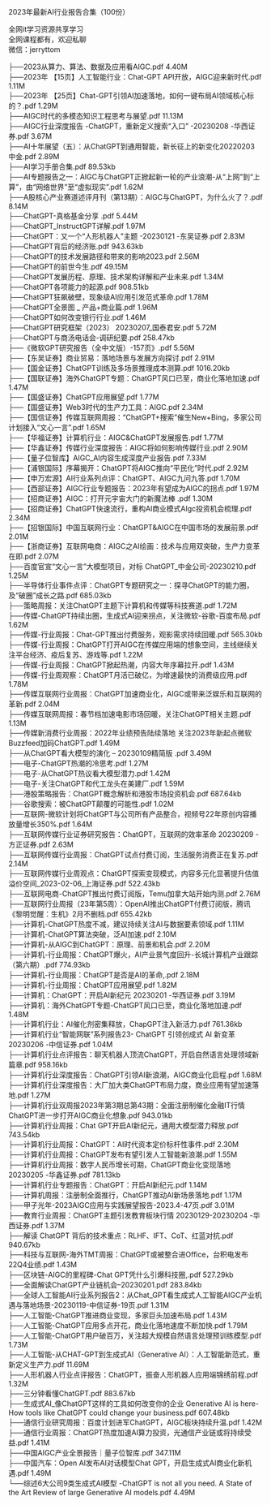 2023年最新AI行业报告合集（100份）

全网it学习资源共享学习<br>全网课程都有，欢迎私聊<br>微信：jerryttom<br>

├──2023从算力、算法、数据及应用看AIGC.pdf 4.40M<br> ├──2023年 【15页】人工智能行业：Chat-GPT API开放，AIGC迎来新时代.pdf 1.11M<br> ├──2023年 【25页】Chat-GPT引领AI加速落地，如何一键布局AI领域核心标的？.pdf 1.29M<br> ├──AIGC时代的多模态知识工程思考与展望.pdf 11.13M<br> ├──AIGC行业深度报告 -ChatGPT，重新定义搜索“入口” -20230208 -华西证券.pdf 3.67M<br> ├──AI十年展望（五）：从ChatGPT到通用智能，新长征上的新变化20220203 中金.pdf 2.89M<br> ├──AI学习手册合集.pdf 89.53kb<br> ├──AI专题报告之一：AIGC与ChatGPT正掀起新一轮的产业浪潮-从“上网”到“上算”，由“网络世界”至“虚拟现实”.pdf 1.62M<br> ├──A股核心产业赛道述评月刊（第13期）：AIGC与ChatGPT，为什么火了？.pdf 8.14M<br> ├──ChatGPT-真格基金分享 .pdf 5.44M<br> ├──ChatGPT_InstructGPT详解.pdf 1.97M<br> ├──ChatGPT：又一个“人形机器人”主题 -20230121 -东吴证券.pdf 2.83M<br> ├──ChatGPT背后的经济账.pdf 943.63kb<br> ├──ChatGPT的技术发展路径和带来的影响2023.pdf 2.56M<br> ├──ChatGPT的前世今生.pdf 49.15M<br> ├──ChatGPT发展历程、原理、技术架构详解和产业未来.pdf 1.34M<br> ├──ChatGPT各项能力的起源.pdf 908.51kb<br> ├──ChatGPT狂飙破壁，现象级AI应用引发范式革命.pdf 1.78M<br> ├──ChatGPT全景图 _ 产品+商业篇.pdf 1.96M<br> ├──ChatGPT如何改变银行行业.pdf 1.46M<br> ├──ChatGPT研究框架（2023） 20230207_国泰君安.pdf 5.72M<br> ├──ChatGPT与商汤电话会-调研纪要.pdf 258.47kb<br> ├──《微软GPT研究报告（全中文版）-157页》.pdf 5.56M<br> ├──【东吴证券】商业贸易：落地场景与发展方向探讨.pdf 2.91M<br> ├──【国金证券】ChatGPT训练及多场景推理成本测算.pdf 1016.20kb<br> ├──【国联证券】海外ChatGPT专题：ChatGPT风口已至，商业化落地加速.pdf 1.47M<br> ├──【国盛证券】ChatGPT应用展望.pdf 1.77M<br> ├──【国盛证券】Web3时代的生产力工具：AIGC.pdf 2.34M<br> ├──【国信证券】传媒互联网周报：“ChatGPT+搜索”催生New+Bing，多家公司计划接入“文心一言”.pdf 1.65M<br> ├──【华福证券】计算机行业：AIGC&amp;ChatGPT发展报告.pdf 1.77M<br> ├──【华鑫证券】传媒行业深度报告：AIGC将如何影响传媒行业.pdf 2.90M<br> ├──【量子位智库】AIGC_AI内容生成深度产业报告.pdf 7.33M<br> ├──【浦银国际】序幕揭开：ChatGPT将AIGC推向“平民化”时代.pdf 2.92M<br> ├──【申万宏源】AI行业系列点评：ChatGPT、AIGC九问九答.pdf 1.70M<br> ├──【西部证券】AIGC行业专题报告：2023年有望成为AIGC的拐点.pdf 1.97M<br> ├──【招商证券】AIGC：打开元宇宙大门的新魔法棒 .pdf 1.30M<br> ├──【招商证券】ChatGPT快速流行，重构AI商业模式AIgc投资机会梳理.pdf 2.34M<br> ├──【招银国际】中国互联网行业：ChatGPT&amp;AIGC在中国市场的发展前景.pdf 2.01M<br> ├──【浙商证券】互联网电商：AIGC之AI绘画：技术与应用双突破，生产力变革在即.pdf 2.07M<br> ├──百度官宣“文心一言”大模型项目，对标 ChatGPT_中金公司-20230210.pdf 1.25M<br> ├──半导体行业事件点评：ChatGPT专题研究之一：探寻ChatGPT的能力圈，及“破圈”成长之路.pdf 685.03kb<br> ├──策略周报：关注ChatGPT主题下计算机和传媒等科技赛道.pdf 1.72M<br> ├──传媒-ChatGPT持续出圈，生成式AI迎来拐点，关注微软-谷歌-百度布局.pdf 1.62M<br> ├──传媒-行业周报：Chat-GPT推出付费服务，观影需求持续回暖.pdf 565.30kb<br> ├──传媒-行业周报：ChatGPT打开AIGC在传媒应用端的想象空间，主线继续关注平台经济、疫后复苏、游戏等.pdf 1.22M<br> ├──传媒-行业周报：ChatGPT掀起热潮，内容大年序幕拉开.pdf 1.43M<br> ├──传媒-行业周观察：ChatGPT月活已破亿，为增速最快的消费级应用.pdf 1.78M<br> ├──传媒互联网行业周报：ChatGPT加速商业化，AIGC或带来泛娱乐和互联网的革新.pdf 2.04M<br> ├──传媒互联网周报：春节档加速电影市场回暖，关注ChatGPT相关主题.pdf 1.13M<br> ├──传媒新消费行业周报：2022年业绩预告陆续落地 关注2023年新起点微软Buzzfeed加码ChatGPT.pdf 1.49M<br> ├──从ChatGPT看大模型的演化 – 20230109精简版 .pdf 3.49M<br> ├──电子-ChatGPT热潮的冷思考.pdf 1.27M<br> ├──电子-从ChatGPT热议看大模型潜力.pdf 1.42M<br> ├──电子-关注ChatGPT和代工龙头在美建厂.pdf 1.59M<br> ├──港股策略报告：ChatGPT概念解析和港股市场投资机会.pdf 687.64kb<br> ├──谷歌搜索：被ChatGPT颠覆的可能性.pdf 1.02M<br> ├──互联网-微软计划将ChatGPT与公司所有产品整合，视频号22年原创内容播放量增长350%.pdf 1.64M<br> ├──互联网传媒行业证券研究报告：ChatGPT，互联网的效率革命 20230209 -方正证券.pdf 2.63M<br> ├──互联网传媒行业周报：ChatGPT试点付费订阅，生活服务消费正在复苏.pdf 2.14M<br> ├──互联网传媒行业周观点：ChatGPT探索变现模式，内容多元化显著提升估值溢价空间_2023-02-06_上海证券.pdf 522.43kb<br> ├──互联网电商-ChatGPT推出付费订阅版，Temu加拿大站开始内测.pdf 2.76M<br> ├──互联网行业周报（23年第5周）：OpenAI推出ChatGPT付费订阅版，腾讯《黎明觉醒：生机》2月不删档.pdf 655.42kb<br> ├──计算机-ChatGPT热度不减，建议持续关注AI与数据要素领域.pdf 1.11M<br> ├──计算机-ChatGPT算法突破，泛AI加速.pdf 2.10M<br> ├──计算机-从AIGC到ChatGPT：原理、前景和机会.pdf 2.20M<br> ├──计算机-行业周报：ChatGPT爆火，AI产业景气度回升-长城计算机产业跟踪（第六期）.pdf 774.93kb<br> ├──计算机-行业周报：ChatGPT是否是AI的革命,.pdf 2.18M<br> ├──计算机-行业周报：ChatGPT应用展望.pdf 1.82M<br> ├──计算机：ChatGPT：开启AI新纪元 20230201 -华西证券.pdf 3.19M<br> ├──计算机：海外ChatGPT专题-ChatGPT风口已至，商业化落地加速.pdf 1.48M<br> ├──计算机行业：AI催化剂密集释放，ChapGPT注入新活力.pdf 761.36kb<br> ├──计算机行业“智能网联”系列报告23- ChatGPT 引领创成式 AI 新变革 20230206 -中信证券.pdf 1.04M<br> ├──计算机行业点评报告：聊天机器人顶流ChatGPT，开启自然语言处理领域新篇章.pdf 958.16kb<br> ├──计算机行业深度报告：ChatGPT引领AI新浪潮，AIGC商业化启程.pdf 1.68M<br> ├──计算机行业深度报告：大厂加大类ChatGPT布局力度，商业应用有望加速落地.pdf 1.27M<br> ├──计算机行业双周报2023年第3期总第43期：全面注册制催化金融IT行情 ChatGPT进一步打开AIGC商业化想象.pdf 943.01kb<br> ├──计算机行业周报：Chat GPT开启AI新纪元，通用大模型潜力释放.pdf 743.54kb<br> ├──计算机行业周报：ChatGPT：AI时代资本定价标杆性事件.pdf 2.30M<br> ├──计算机行业周报：ChatGPT发布有望引发人工智能新浪潮.pdf 1.55M<br> ├──计算机行业周报：数字人民币增长可期，ChatGPT商业化变现落地 20230205 -华鑫证券.pdf 781.13kb<br> ├──计算机行业专题报告：ChatGPT：开启AI新纪元.pdf 1.14M<br> ├──计算机周报：注册制全面推行，ChatGPT推动AI新场景落地.pdf 1.17M<br> ├──甲子光年-2023AIGC应用与实践展望报告-2023.4-47页.pdf 3.01M<br> ├──教育行业周报：ChatGPT主题引发教育板块行情 20230129-20230204 -华西证券.pdf 1.37M<br> ├──解读 ChatGPT 背后的技术重点：RLHF、IFT、CoT、红蓝对抗.pdf 940.67kb<br> ├──科技与互联网-海外TMT周报：ChatGPT或被整合进Office，台积电发布22Q4业绩.pdf 1.43M<br> ├──区块链-AIGC的里程碑-Chat GPT凭什么引爆科技圈,.pdf 527.29kb<br> ├──全面解读ChatGPT产业链机会–20230201.pdf 283.84kb<br> ├──全球人工智能AI行业系列报告2：从Chat_GPT看生成式人工智能AIGC产业机遇与落地场景-20230119-中信证券-19页.pdf 1.31M<br> ├──人工智能-ChatGPT推进商业变现，多家巨头加速布局.pdf 1.43M<br> ├──人工智能-ChatGPT应用多点开花，商业化落地速度不断加快.pdf 1.79M<br> ├──人工智能-ChatGPT用户破百万，关注超大规模自然语言处理预训练模型.pdf 1.73M<br> ├──人工智能-从CHAT-GPT到生成式AI（Generative AI）：人工智能新范式，重新定义生产力.pdf 11.69M<br> ├──人形机器人行业点评报告：ChatGPT，振奋人形机器人应用端锦绣前程.pdf 1.32M<br> ├──三分钟看懂ChatGPT.pdf 883.67kb<br> ├──生成式AI_像ChatGPT这样的工具如何改变你的企业 Generative AI is here- How tools like ChatGPT could change your business.pdf 607.48kb<br> ├──通信行业研究周报：百度计划进军ChatGPT，AIGC板块持续升温.pdf 1.42M<br> ├──通信行业周报：ChatGPT热度加速AI算力投资，光通信产业链或将持续受益.pdf 1.41M<br> ├──中国AIGC产业全景报告｜量子位智库.pdf 347.11M<br> ├──中国汽车：Open AI发布AI对话模型Chat GPT，开启生成式AI商业化新机遇.pdf 1.49M<br> └──综述6大公司9类生成式AI模型 -ChatGPT is not all you need. A State of the Art Review of large Generative AI models.pdf 4.49M
